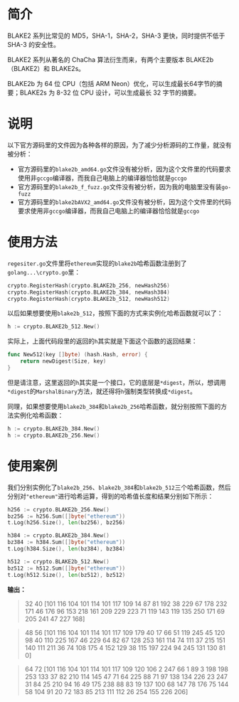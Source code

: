 # 简介

BLAKE2 系列比常见的 MD5，SHA-1，SHA-2，SHA-3 更快，同时提供不低于 SHA-3 的安全性。

BLAKE2 系列从著名的 ChaCha 算法衍生而来，有两个主要版本 BLAKE2b（BLAKE2）和 BLAKE2s。

BLAKE2b 为 64 位 CPU（包括 ARM Neon）优化，可以生成最长64字节的摘要；BLAKE2s 为 8-32 位 CPU 设计，可以生成最长 32 字节的摘要。

# 说明

以下官方源码里的文件因为各种各样的原因，为了减少分析源码的工作量，就没有被分析：

- 官方源码里的`blake2b_amd64.go`文件没有被分析，因为这个文件里的代码要求使用非`gccgo`编译器，而我自己电脑上的编译器恰恰就是`gccgo`
- 官方源码里的`blake2b_f_fuzz.go`文件没有被分析，因为我的电脑里没有装`go-fuzz`
- 官方源码里的`blake2bAVX2_amd64.go`文件没有被分析，因为这个文件里的代码要求使用非`gccgo`编译器，而我自己电脑上的编译器恰恰就是`gccgo`

# 使用方法

`regesiter.go`文件里将`ethereum`实现的`blake2b`哈希函数注册到了`golang...\crypto.go`里：

```go
crypto.RegisterHash(crypto.BLAKE2b_256, newHash256)
crypto.RegisterHash(crypto.BLAKE2b_384, newHash384)
crypto.RegisterHash(crypto.BLAKE2b_512, newHash512)
```

以后如果想要使用`blake2b_512`，按照下面的方式来实例化哈希函数就可以了：

```go
h := crypto.BLAKE2b_512.New()
```

实际上，上面代码段里的返回的`h`其实就是下面这个函数的返回结果：
```go
func New512(key []byte) (hash.Hash, error) {
	return newDigest(Size, key)
}
```

但是请注意，这里返回的`h`其实是一个接口，它的底层是`*digest`，所以，想调用`*digest`的`MarshalBinary`方法，就还得将`h`强制类型转换成`*digest`。

同理，如果想要使用`blake2b_384`和`blake2b_256`哈希函数，就分别按照下面的方法实例化哈希函数：

```go
h := crypto.BLAKE2b_384.New()
h := crypto.BLAKE2b_256.New()
```

# 使用案例

我们分别实例化了`blake2b_256`、`blake2b_384`和`blake2b_512`三个哈希函数，然后分别对`"ethereum"`进行哈希运算，得到的哈希值长度和结果分别如下所示：
```go
h256 := crypto.BLAKE2b_256.New()
bz256 := h256.Sum([]byte("ethereum"))
t.Log(h256.Size(), len(bz256), bz256)

h384 := crypto.BLAKE2b_384.New()
bz384 := h384.Sum([]byte("ethereum"))
t.Log(h384.Size(), len(bz384), bz384)

h512 := crypto.BLAKE2b_512.New()
bz512 := h512.Sum([]byte("ethereum"))
t.Log(h512.Size(), len(bz512), bz512)
```

**输出：**

>32 40 [101 116 104 101 114 101 117 109 14 87 81 192 38 229 67 178 232 171 46 176 96 153 218 161 209 229 223 71 119 143 119 135 250 171 69 205 241 47 227 168]

>48 56 [101 116 104 101 114 101 117 109 179 40 17 66 51 119 245 45 120 98 40 110 225 167 46 229 64 82 67 128 253 161 114 74 111 37 215 151 140 111 211 36 74 108 175 4 152 129 38 115 197 224 94 245 131 130 81 0]

>64 72 [101 116 104 101 114 101 117 109 120 106 2 247 66 1 89 3 198 198 253 133 37 82 210 114 145 47 71 64 225 88 71 97 138 134 226 23 247 31 84 25 210 94 16 49 175 238 88 83 19 137 100 68 147 78 176 75 144 58 104 91 20 72 183 85 213 111 112 26 254 155 226 206]
